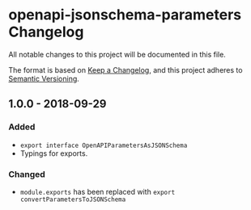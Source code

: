 # openapi-jsonschema-parameters Changelog
All notable changes to this project will be documented in this file.

The format is based on [Keep a Changelog](https://keepachangelog.com/en/1.0.0/),
and this project adheres to [Semantic Versioning](https://semver.org/spec/v2.0.0.html).

## 1.0.0 - 2018-09-29
### Added
- `export interface OpenAPIParametersAsJSONSchema`
- Typings for exports.

### Changed
- `module.exports` has been replaced with `export convertParametersToJSONSchema`
